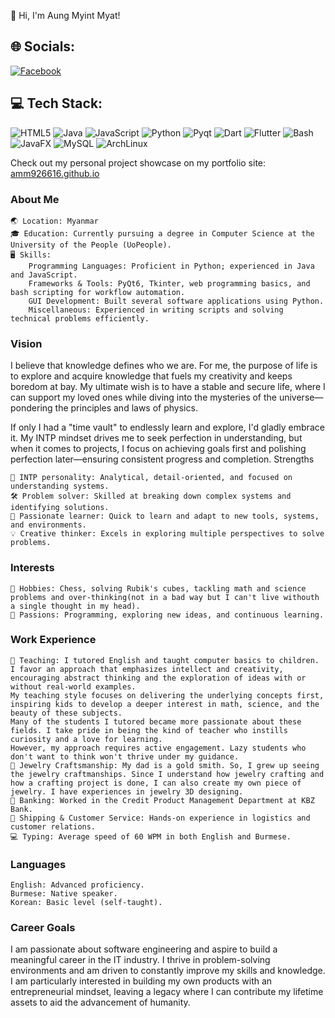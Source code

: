 👋 Hi, I'm Aung Myint Myat!

## 🌐 Socials:
[![Facebook](https://img.shields.io/badge/Facebook-%231877F2.svg?logo=Facebook&logoColor=white)](https://www.facebook.com/profile.php?id=100076896728069) 

## 💻 Tech Stack:
![HTML5](https://img.shields.io/badge/html5-%23E34F26.svg?style=for-the-badge&logo=html5&logoColor=white) 
![Java](https://img.shields.io/badge/java-%23ED8B00.svg?style=for-the-badge&logo=openjdk&logoColor=white) 
![JavaScript](https://img.shields.io/badge/javascript-%23323330.svg?style=for-the-badge&logo=javascript&logoColor=%23F7DF1E) 
![Python](https://img.shields.io/badge/python-3670A0?style=for-the-badge&logo=python&logoColor=ffdd54) 
![Pyqt](https://img.shields.io/badge/-PyQt-004400?style=for-the-badge&logo=Qt) 
![Dart](https://img.shields.io/badge/Dart-0175C2?style=for-the-badge&logo=dart&logoColor=white) 
![Flutter](https://img.shields.io/badge/Flutter-blue?style=for-the-badge&logo=flutter&amp;logoColor=white)
![Bash](https://img.shields.io/badge/Bash-4EAA25?style=for-the-badge&logo=gnubash&logoColor=white) 
![JavaFX](https://img.shields.io/badge/javafx-%23FF0000.svg?style=for-the-badge&logo=javafx&logoColor=white)
![MySQL](https://img.shields.io/badge/mysql-4479A1.svg?style=for-the-badge&logo=mysql&logoColor=white) 
![ArchLinux](https://img.shields.io/badge/-Arch%20Linux-grey?style=for-the-badge&logo=archlinux)

Check out my personal project showcase on my portfolio site: [amm926616.github.io](https://amm926616.github.io/projects)

### About Me
    🌏 Location: Myanmar
    🎓 Education: Currently pursuing a degree in Computer Science at the University of the People (UoPeople).
    🖥️ Skills:
        Programming Languages: Proficient in Python; experienced in Java and JavaScript.
        Frameworks & Tools: PyQt6, Tkinter, web programming basics, and bash scripting for workflow automation.
        GUI Development: Built several software applications using Python.
        Miscellaneous: Experienced in writing scripts and solving technical problems efficiently.

### Vision

I believe that knowledge defines who we are. For me, the purpose of life is to explore and acquire knowledge that fuels my creativity and keeps boredom at bay. My ultimate wish is to have a stable and secure life, where I can support my loved ones while diving into the mysteries of the universe—pondering the principles and laws of physics.

If only I had a "time vault" to endlessly learn and explore, I'd gladly embrace it. My INTP mindset drives me to seek perfection in understanding, but when it comes to projects, I focus on achieving goals first and polishing perfection later—ensuring consistent progress and completion.
Strengths

    🤔 INTP personality: Analytical, detail-oriented, and focused on understanding systems.
    🛠️ Problem solver: Skilled at breaking down complex systems and identifying solutions.
    🌟 Passionate learner: Quick to learn and adapt to new tools, systems, and environments.
    💡 Creative thinker: Excels in exploring multiple perspectives to solve problems.

### Interests

    🧩 Hobbies: Chess, solving Rubik's cubes, tackling math and science problems and over-thinking(not in a bad way but I can't live withouth a single thought in my head).
    🚀 Passions: Programming, exploring new ideas, and continuous learning.

### Work Experience
    
    🏫 Teaching: I tutored English and taught computer basics to children. 
    I favor an approach that emphasizes intellect and creativity, encouraging abstract thinking and the exploration of ideas with or without real-world examples.
    My teaching style focuses on delivering the underlying concepts first, inspiring kids to develop a deeper interest in math, science, and the beauty of these subjects.
    Many of the students I tutored became more passionate about these fields. I take pride in being the kind of teacher who instills curiosity and a love for learning. 
    However, my approach requires active engagement. Lazy students who don't want to think won't thrive under my guidance.    
    💎 Jewelry Craftsmanship: My dad is a gold smith. So, I grew up seeing the jewelry craftmanships. Since I understand how jewelry crafting and how a crafting project is done, I can also create my own piece of jewelry. I have experiences in jewelry 3D designing. 
    🏦 Banking: Worked in the Credit Product Management Department at KBZ Bank.
    🚢 Shipping & Customer Service: Hands-on experience in logistics and customer relations.
    💻 Typing: Average speed of 60 WPM in both English and Burmese.

### Languages

    English: Advanced proficiency.
    Burmese: Native speaker.
    Korean: Basic level (self-taught).    

### Career Goals
  
I am passionate about software engineering and aspire to build a meaningful career in the IT industry. I thrive in problem-solving environments and am driven to constantly improve my skills and knowledge. I am particularly interested in building my own products with an entrepreneurial mindset, leaving a legacy where I can contribute my lifetime assets to aid the advancement of humanity.
  
